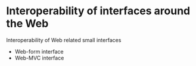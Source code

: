 Interoperability of interfaces around the Web
=============================================

Interoperability of Web related small interfaces

- Web-form interface
- Web-MVC interface

